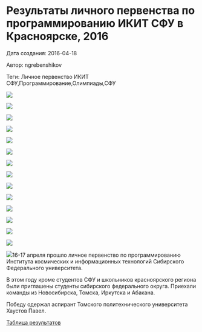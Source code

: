 # Результаты личного первенства по программированию ИКИТ СФУ в Красноярске, 2016

Дата создания: 2016-04-18

Автор: ngrebenshikov

Теги: Личное первенство ИКИТ СФУ,Программирование,Олимпиады,СФУ

 ![](../images/1caca6c7e1.jpg)

 ![](../images/49e9873187.jpg)

 ![](../images/27ba30bd98.jpg)

 ![](../images/77baa9172d.jpg)

 ![](../images/ae97f50249.jpg)

 ![](../images/1ded316d3b.jpg)

 ![](../images/0e4259d029.jpg)

 ![](../images/c6c0474ef2.jpg)

 ![](../images/608bc8d083.jpg)

 ![](../images/6f7186506e.jpg)

 ![](../images/acc90666d6.jpg)

 ![](../images/6f618567bd.jpg)

 ![](../images/9029982b76.jpg)

 ![](../images/6bc08463d6.jpg)

 ![](../images/88f8939666.jpg)16-17 апреля прошло личное первенство по программированию Института космических и информационных технологий Сибирского Федерального университета.    
  
В этом году кроме студентов СФУ и школьников красноярского региона были приглашены студенты сибирского федерального округа. Приехали команды из Новосибирска, Томска, Иркутска и Абакана.  
  
Победу одержал аспирант Томского политехнического университета Хаустов Павел.  
  
[Таблица результатов](https://contest.yandex.ru/contest/2438/standings/)

